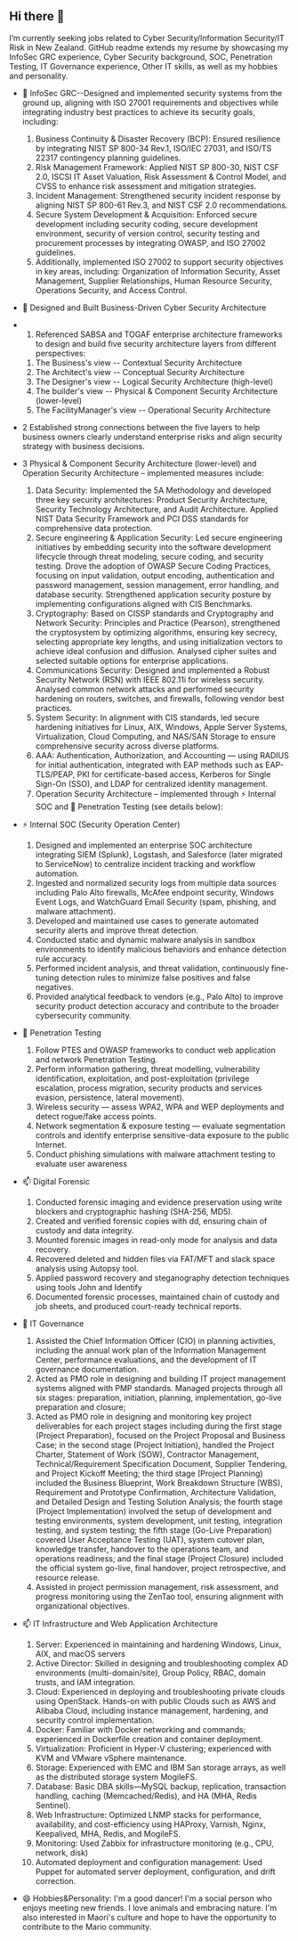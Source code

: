 ## Hi there 👋

I’m currently seeking jobs related to Cyber Security/Information Security/IT Risk in New Zealand. GitHub readme extends my resume by showcasing my InfoSec GRC experience, Cyber Security background, SOC, Penetration Testing, IT Governance experience, Other IT skills, as well as my hobbies and personality.

- 👯 InfoSec GRC--Designed and implemented security systems from the ground up, aligning with ISO 27001 requirements and objectives while integrating industry best practices to achieve its security goals, including:
  1) Business Continuity & Disaster Recovery (BCP): Ensured resilience by integrating NIST SP 800-34 Rev.1, ISO/IEC 27031, and ISO/TS 22317 contingency planning guidelines.
  2) Risk Management Framework: Applied NIST SP 800-30, NIST CSF 2.0, ISCSI IT Asset Valuation, Risk Assessment & Control Model, and CVSS to enhance risk assessment and mitigation strategies.
  3) Incident Management: Strengthened security incident response by aligning NIST SP 800-61 Rev.3, and NIST CSF 2.0 recommendations.
  4) Secure System Development & Acquisition: Enforced secure development including security coding, secure development environment, security of version control, security testing and procurement processes by integrating OWASP, and ISO 27002 guidelines.
  5) Additionally, implemented ISO 27002 to support security objectives in key areas, including: Organization of Information Security, Asset Management, Supplier Relationships, Human Resource Security, Operations Security, and Access Control.

- 🌱 Designed and Built Business-Driven Cyber Security Architecture
- 1. Referenced SABSA and TOGAF enterprise architecture frameworks to design and build five security architecture layers from different perspectives:
  1) The Business's  view --  Contextual Security Architecture 
  2) The Architect's view -- Conceptual Security Architecture
  3) The Designer's  view -- Logical Security Architecture (high-level)
  4) The builder's   view --  Physical & Component Security Architecture (lower-level)
  5) The FacilityManager's view -- Operational Security Architecture
- 2 Established strong connections between the five layers to help business owners clearly understand enterprise risks and align security strategy with business decisions.
- 3 Physical & Component Security Architecture (lower-level) and Operation Security Architecture – implemented measures include:
  1) Data Security: Implemented the 5A Methodology and developed three key security architectures: Product Security Architecture, Security Technology Architecture, and Audit Architecture. Applied NIST Data Security Framework and PCI DSS standards for comprehensive data protection.
  2) Secure engineering & Application Security: Led secure engineering initiatives by embedding security into the software development lifecycle through threat modeling, secure coding, and security testing. Drove the adoption of OWASP Secure Coding Practices, focusing on input validation, output encoding, authentication and password management, session management, error handling, and database security. Strengthened application security posture by implementing configurations aligned with CIS Benchmarks.
  3) Cryptography: Based on CISSP standards and Cryptography and Network Security: Principles and Practice (Pearson), strengthened the cryptosystem by optimizing algorithms, ensuring key secrecy, selecting appropriate key lengths, and using initialization vectors to achieve ideal confusion and diffusion. Analysed cipher suites and selected suitable options for enterprise applications.
  4) Communications Security: Designed and implemented a Robust Security Network (RSN) with IEEE 802.11i for wireless security. Analysed common network attacks and performed security hardening on routers, switches, and firewalls, following vendor best practices.
  5) System Security: In alignment with CIS standards, led secure hardening initiatives for Linux, AIX, Windows, Apple Server Systems, Virtualization, Cloud Computing, and NAS/SAN Storage to ensure comprehensive security across diverse platforms.
  6) AAA: Authentication, Authorization, and Accounting — using RADIUS for initial authentication, integrated with EAP methods such as EAP-TLS/PEAP, PKI for certificate-based access, Kerberos for Single Sign-On (SSO), and LDAP for centralized identity management.
  7) Operation Security Architecture – implemented through ⚡ Internal SOC and 🔭 Penetration Testing (see details below):
    
- ⚡ Internal SOC (Security Operation Center) 
  1) Designed and implemented an enterprise SOC architecture integrating SIEM (Splunk), Logstash, and Salesforce (later migrated to ServiceNow) to centralize incident tracking and workflow automation.
  2) Ingested and normalized security logs from multiple data sources including Palo Alto firewalls, McAfee endpoint security, Windows Event Logs, and WatchGuard Email Security (spam, phishing, and malware attachment).
  3) Developed and maintained use cases to generate automated security alerts and improve threat detection.
  4) Conducted static and dynamic malware analysis in sandbox environments to identify malicious behaviors and enhance detection rule accuracy.
  5) Performed incident analysis, and threat validation, continuously fine-tuning detection rules to minimize false positives and false negatives.
  6) Provided analytical feedback to vendors (e.g., Palo Alto) to improve security product detection accuracy and contribute to the broader cybersecurity community.

- 🔭 Penetration Testing
  1) Follow PTES and OWASP frameworks to conduct web application and network Penetration Testing.
  2) Perform information gathering, threat modelling, vulnerability identification, exploitation, and post-exploitation (privilege escalation, process migration, security products and services evasion, persistence, lateral movement).
  3) Wireless security — assess WPA2, WPA and WEP deployments and detect rogue/fake access points.
  4) Network segmentation & exposure testing — evaluate segmentation controls and identify enterprise sensitive-data exposure to the public Internet.
  5) Conduct phishing simulations with malware attachment testing to evaluate user awareness
     
- 📫 Digital Forensic
  1) Conducted forensic imaging and evidence preservation using write blockers and cryptographic hashing (SHA-256, MD5).
  2) Created and verified forensic copies with dd, ensuring chain of custody and data integrity.
  3) Mounted forensic images in read-only mode for analysis and data recovery.
  4) Recovered deleted and hidden files via FAT/MFT and slack space analysis using Autopsy tool.
  5) Applied password recovery and steganography detection techniques using tools John and Identify
  6) Documented forensic processes, maintained chain of custody and job sheets, and produced court-ready technical reports.

- 👯 IT Governance
  1)	Assisted the Chief Information Officer (CIO) in planning activities, including the annual work plan of the Information Management Center, performance evaluations, and the development of IT governance documentation.
  2)	Acted as PMO role in designing and building IT project management systems aligned with PMP standards. Managed projects through all six stages: preparation, initiation, planning, implementation, go-live preparation and closure;
  3)	Acted as PMO role in designing and monitoring key project deliverables for each project stages including during the first stage (Project Preparation), focused on the Project Proposal and Business Case; in the second stage (Project Initiation), handled the Project Charter, Statement of Work (SOW), Contractor Management, Technical/Requirement Specification Document, Supplier Tendering, and Project Kickoff Meeting; the third stage (Project Planning) included the Business Blueprint, Work Breakdown Structure (WBS), Requirement and Prototype Confirmation, Architecture Validation, and Detailed Design and Testing Solution Analysis; the fourth stage (Project Implementation) involved the setup of development and testing environments, system development, unit testing, integration testing, and system testing; the fifth stage (Go-Live Preparation) covered User Acceptance Testing (UAT), system cutover plan, knowledge transfer, handover to the operations team, and operations readiness; and the final stage (Project Closure) included the official system go-live, final handover, project retrospective, and resource release.
  4)	Assisted in project permission management, risk assessment, and progress monitoring using the ZenTao tool, ensuring alignment with organizational objectives. 

- 📫 IT Infrastructure and Web Application Architecture
  1) Server: Experienced in maintaining and hardening Windows, Linux, AIX, and macOS servers
  2) Active Director: Skilled in designing and troubleshooting complex AD environments (multi-domain/site), Group Policy, RBAC, domain trusts, and IAM integration.
  3) Cloud: Experienced in deploying and troubleshooting private clouds using OpenStack. Hands-on with public Clouds such as AWS and Alibaba Cloud, including instance management, hardening, and security control implementation.
  4) Docker: Familiar with Docker networking and commands; experienced in Dockerfile creation and container deployment.
  5) Virtualization: Proficient in Hyper-V clustering; experienced with KVM and VMware vSphere maintenance.
  6) Storage: Experienced with EMC and IBM San storage arrays, as well as the distributed storage system MogileFS.
  7) Database: Basic DBA skills—MySQL backup, replication, transaction handling, caching (Memcached/Redis), and HA (MHA, Redis Sentinel).
  8) Web Infrastructure: Optimized LNMP stacks for performance, availability, and cost-efficiency using HAProxy, Varnish, Nginx, Keepalived, MHA, Redis, and MogileFS.
  9) Monitoring: Used Zabbix for infrastructure monitoring (e.g., CPU, network, disk)
  10) Automated deployment and configuration management: Used Puppet for automated server deployment, configuration, and drift correction.
      
- 😄 Hobbies&Personality: I'm a good dancer! I'm a social person who enjoys meeting new friends. I love animals and embracing nature. I'm also interested in Maori's culture and hope to have the opportunity to contribute to the Mario community.

<!--
**Michael-CyberSecurity/Michael-CyberSecurity** is a ✨ _special_ ✨ repository because its `README.md` (this file) appears on your GitHub profile.

Here are some ideas to get you started:

- 🔭 I’m currently working on ...
- 🌱 I’m currently learning ...
- 👯 I’m looking to collaborate on ...
- 🤔 I’m looking for help with ...
- 💬 Ask me about ...
- 📫 How to reach me: ...
- 😄 Pronouns: ...
- ⚡ Fun fact: ...
-->
